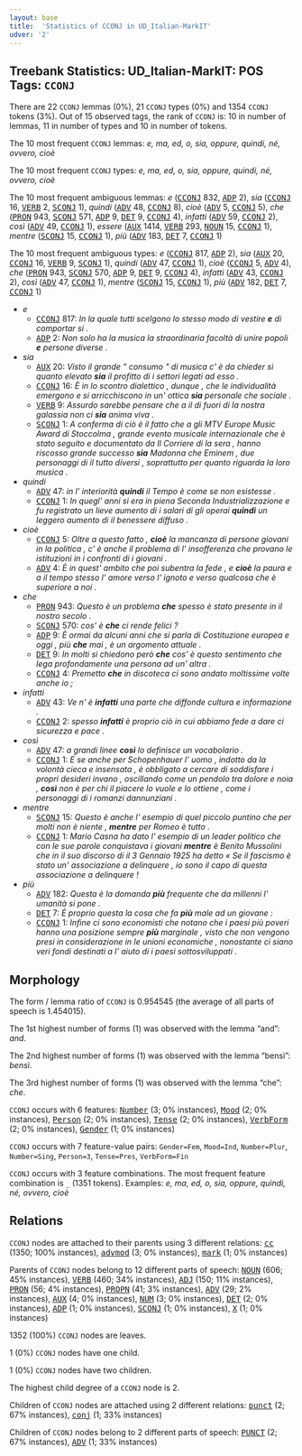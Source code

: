 ```yaml
---
layout: base
title:  'Statistics of CCONJ in UD_Italian-MarkIT'
udver: '2'
---
```


## Treebank Statistics: UD_Italian-MarkIT: POS Tags: `CCONJ`

There are 22 `CCONJ` lemmas (0%), 21 `CCONJ` types (0%) and 1354 `CCONJ` tokens (3%).
Out of 15 observed tags, the rank of `CCONJ` is: 10 in number of lemmas, 11 in number of types and 10 in number of tokens.

The 10 most frequent `CCONJ` lemmas: <em>e, ma, ed, o, sia, oppure, quindi, né, ovvero, cioè</em>

The 10 most frequent `CCONJ` types:  <em>e, ma, ed, o, sia, oppure, quindi, né, ovvero, cioè</em>

The 10 most frequent ambiguous lemmas: <em>e</em> (<tt><a href="it_markit-pos-CCONJ.html">CCONJ</a></tt> 832, <tt><a href="it_markit-pos-ADP.html">ADP</a></tt> 2), <em>sia</em> (<tt><a href="it_markit-pos-CCONJ.html">CCONJ</a></tt> 16, <tt><a href="it_markit-pos-VERB.html">VERB</a></tt> 2, <tt><a href="it_markit-pos-SCONJ.html">SCONJ</a></tt> 1), <em>quindi</em> (<tt><a href="it_markit-pos-ADV.html">ADV</a></tt> 48, <tt><a href="it_markit-pos-CCONJ.html">CCONJ</a></tt> 8), <em>cioè</em> (<tt><a href="it_markit-pos-ADV.html">ADV</a></tt> 5, <tt><a href="it_markit-pos-CCONJ.html">CCONJ</a></tt> 5), <em>che</em> (<tt><a href="it_markit-pos-PRON.html">PRON</a></tt> 943, <tt><a href="it_markit-pos-SCONJ.html">SCONJ</a></tt> 571, <tt><a href="it_markit-pos-ADP.html">ADP</a></tt> 9, <tt><a href="it_markit-pos-DET.html">DET</a></tt> 9, <tt><a href="it_markit-pos-CCONJ.html">CCONJ</a></tt> 4), <em>infatti</em> (<tt><a href="it_markit-pos-ADV.html">ADV</a></tt> 59, <tt><a href="it_markit-pos-CCONJ.html">CCONJ</a></tt> 2), <em>così</em> (<tt><a href="it_markit-pos-ADV.html">ADV</a></tt> 49, <tt><a href="it_markit-pos-CCONJ.html">CCONJ</a></tt> 1), <em>essere</em> (<tt><a href="it_markit-pos-AUX.html">AUX</a></tt> 1414, <tt><a href="it_markit-pos-VERB.html">VERB</a></tt> 293, <tt><a href="it_markit-pos-NOUN.html">NOUN</a></tt> 15, <tt><a href="it_markit-pos-CCONJ.html">CCONJ</a></tt> 1), <em>mentre</em> (<tt><a href="it_markit-pos-SCONJ.html">SCONJ</a></tt> 15, <tt><a href="it_markit-pos-CCONJ.html">CCONJ</a></tt> 1), <em>più</em> (<tt><a href="it_markit-pos-ADV.html">ADV</a></tt> 183, <tt><a href="it_markit-pos-DET.html">DET</a></tt> 7, <tt><a href="it_markit-pos-CCONJ.html">CCONJ</a></tt> 1)

The 10 most frequent ambiguous types:  <em>e</em> (<tt><a href="it_markit-pos-CCONJ.html">CCONJ</a></tt> 817, <tt><a href="it_markit-pos-ADP.html">ADP</a></tt> 2), <em>sia</em> (<tt><a href="it_markit-pos-AUX.html">AUX</a></tt> 20, <tt><a href="it_markit-pos-CCONJ.html">CCONJ</a></tt> 16, <tt><a href="it_markit-pos-VERB.html">VERB</a></tt> 9, <tt><a href="it_markit-pos-SCONJ.html">SCONJ</a></tt> 1), <em>quindi</em> (<tt><a href="it_markit-pos-ADV.html">ADV</a></tt> 47, <tt><a href="it_markit-pos-CCONJ.html">CCONJ</a></tt> 1), <em>cioè</em> (<tt><a href="it_markit-pos-CCONJ.html">CCONJ</a></tt> 5, <tt><a href="it_markit-pos-ADV.html">ADV</a></tt> 4), <em>che</em> (<tt><a href="it_markit-pos-PRON.html">PRON</a></tt> 943, <tt><a href="it_markit-pos-SCONJ.html">SCONJ</a></tt> 570, <tt><a href="it_markit-pos-ADP.html">ADP</a></tt> 9, <tt><a href="it_markit-pos-DET.html">DET</a></tt> 9, <tt><a href="it_markit-pos-CCONJ.html">CCONJ</a></tt> 4), <em>infatti</em> (<tt><a href="it_markit-pos-ADV.html">ADV</a></tt> 43, <tt><a href="it_markit-pos-CCONJ.html">CCONJ</a></tt> 2), <em>così</em> (<tt><a href="it_markit-pos-ADV.html">ADV</a></tt> 47, <tt><a href="it_markit-pos-CCONJ.html">CCONJ</a></tt> 1), <em>mentre</em> (<tt><a href="it_markit-pos-SCONJ.html">SCONJ</a></tt> 15, <tt><a href="it_markit-pos-CCONJ.html">CCONJ</a></tt> 1), <em>più</em> (<tt><a href="it_markit-pos-ADV.html">ADV</a></tt> 182, <tt><a href="it_markit-pos-DET.html">DET</a></tt> 7, <tt><a href="it_markit-pos-CCONJ.html">CCONJ</a></tt> 1)


* <em>e</em>
  * <tt><a href="it_markit-pos-CCONJ.html">CCONJ</a></tt> 817: <em>In la quale tutti scelgono lo stesso modo di vestire <b>e</b> di comportar si .</em>
  * <tt><a href="it_markit-pos-ADP.html">ADP</a></tt> 2: <em>Non solo ha la musica la straordinaria facoltà di unire popoli <b>e</b> persone diverse .</em>
* <em>sia</em>
  * <tt><a href="it_markit-pos-AUX.html">AUX</a></tt> 20: <em>Visto il grande " consumo " di musica c' è da chieder si quanto elevato <b>sia</b> il profitto di i settori legati ad esso .</em>
  * <tt><a href="it_markit-pos-CCONJ.html">CCONJ</a></tt> 16: <em>È in lo scontro dialettico , dunque , che le individualità emergono e si arricchiscono in un' ottica <b>sia</b> personale che sociale .</em>
  * <tt><a href="it_markit-pos-VERB.html">VERB</a></tt> 9: <em>Assurdo sarebbe pensare che a il di fuori di la nostra galassia non ci <b>sia</b> anima viva .</em>
  * <tt><a href="it_markit-pos-SCONJ.html">SCONJ</a></tt> 1: <em>A conferma di ciò è il fatto che a gli MTV Europe Music Award di Stoccolma , grande evento musicale internazionale che è stato seguito e documentato da Il Corriere di la sera , hanno riscosso grande successo <b>sia</b> Madonna che Eminem , due personaggi di il tutto diversi , soprattutto per quanto riguarda la loro musica .</em>
* <em>quindi</em>
  * <tt><a href="it_markit-pos-ADV.html">ADV</a></tt> 47: <em>in l' interiorità <b>quindi</b> il Tempo è come se non esistesse .</em>
  * <tt><a href="it_markit-pos-CCONJ.html">CCONJ</a></tt> 1: <em>In quegl' anni si era in piena Seconda Industrializzazione e fu registrato un lieve aumento di i salari di gli operai <b>quindi</b> un leggero aumento di il benessere diffuso .</em>
* <em>cioè</em>
  * <tt><a href="it_markit-pos-CCONJ.html">CCONJ</a></tt> 5: <em>Oltre a questo fatto , <b>cioè</b> la mancanza di persone giovani in la politica , c' è anche il problema di l' insofferenza che provano le istituzioni in i confronti di i giovani .</em>
  * <tt><a href="it_markit-pos-ADV.html">ADV</a></tt> 4: <em>È in quest' ambito che poi subentra la fede , e <b>cioè</b> la paura e a il tempo stesso l' amore verso l' ignoto e verso qualcosa che è superiore a noi .</em>
* <em>che</em>
  * <tt><a href="it_markit-pos-PRON.html">PRON</a></tt> 943: <em>Questo è un problema <b>che</b> spesso è stato presente in il nostro secolo .</em>
  * <tt><a href="it_markit-pos-SCONJ.html">SCONJ</a></tt> 570: <em>cos' è <b>che</b> ci rende felici ?</em>
  * <tt><a href="it_markit-pos-ADP.html">ADP</a></tt> 9: <em>È ormai da alcuni anni che si parla di Costituzione europea e oggi , più <b>che</b> mai , è un argomento attuale .</em>
  * <tt><a href="it_markit-pos-DET.html">DET</a></tt> 9: <em>In molti si chiedono però <b>che</b> cos' è questo sentimento che lega profondamente una persona ad un' altra .</em>
  * <tt><a href="it_markit-pos-CCONJ.html">CCONJ</a></tt> 4: <em>Premetto <b>che</b> in discoteca ci sono andato moltissime volte anche io ;</em>
* <em>infatti</em>
  * <tt><a href="it_markit-pos-ADV.html">ADV</a></tt> 43: <em>Ve n' è <b>infatti</b> una parte che diffonde cultura e informazione .</em>
  * <tt><a href="it_markit-pos-CCONJ.html">CCONJ</a></tt> 2: <em>spesso <b>infatti</b> è proprio ciò in cui abbiamo fede a dare ci sicurezza e pace .</em>
* <em>così</em>
  * <tt><a href="it_markit-pos-ADV.html">ADV</a></tt> 47: <em>a grandi linee <b>così</b> lo definisce un vocabolario .</em>
  * <tt><a href="it_markit-pos-CCONJ.html">CCONJ</a></tt> 1: <em>E se anche per Schopenhauer l' uomo , indotto da la volontà cieca e insensata , è obbligato a cercare di soddisfare i propri desideri invano , oscillando come un pendolo tra dolore e noia , <b>così</b> non è per chi il piacere lo vuole e lo ottiene , come i personaggi di i romanzi dannunziani .</em>
* <em>mentre</em>
  * <tt><a href="it_markit-pos-SCONJ.html">SCONJ</a></tt> 15: <em>Questo è anche l' esempio di quel piccolo puntino che per molti non è niente , <b>mentre</b> per Romeo è tutto .</em>
  * <tt><a href="it_markit-pos-CCONJ.html">CCONJ</a></tt> 1: <em>Mario Casna ha dato l' esempio di un leader politico che con le sue parole conquistava i giovani <b>mentre</b> è Benito Mussolini che in il suo discorso di il 3 Gennaio 1925 ha detto « Se il fascismo è stato un' associazione a delinquere , io sono il capo di questa associazione a delinquere !</em>
* <em>più</em>
  * <tt><a href="it_markit-pos-ADV.html">ADV</a></tt> 182: <em>Questa è la domanda <b>più</b> frequente che da millenni l' umanità si pone .</em>
  * <tt><a href="it_markit-pos-DET.html">DET</a></tt> 7: <em>È proprio questa la cosa che fa <b>più</b> male ad un giovane :</em>
  * <tt><a href="it_markit-pos-CCONJ.html">CCONJ</a></tt> 1: <em>Infine ci sono economisti che notano che i paesi più poveri hanno una posizione sempre <b>più</b> marginale , visto che non vengono presi in considerazione in le unioni economiche , nonostante ci siano veri fondi destinati a l' aiuto di i paesi sottosviluppati .</em>

## Morphology

The form / lemma ratio of `CCONJ` is 0.954545 (the average of all parts of speech is 1.454015).

The 1st highest number of forms (1) was observed with the lemma “and”: <em>and</em>.

The 2nd highest number of forms (1) was observed with the lemma “bensì”: <em>bensì</em>.

The 3rd highest number of forms (1) was observed with the lemma “che”: <em>che</em>.

`CCONJ` occurs with 6 features: <tt><a href="it_markit-feat-Number.html">Number</a></tt> (3; 0% instances), <tt><a href="it_markit-feat-Mood.html">Mood</a></tt> (2; 0% instances), <tt><a href="it_markit-feat-Person.html">Person</a></tt> (2; 0% instances), <tt><a href="it_markit-feat-Tense.html">Tense</a></tt> (2; 0% instances), <tt><a href="it_markit-feat-VerbForm.html">VerbForm</a></tt> (2; 0% instances), <tt><a href="it_markit-feat-Gender.html">Gender</a></tt> (1; 0% instances)

`CCONJ` occurs with 7 feature-value pairs: `Gender=Fem`, `Mood=Ind`, `Number=Plur`, `Number=Sing`, `Person=3`, `Tense=Pres`, `VerbForm=Fin`

`CCONJ` occurs with 3 feature combinations.
The most frequent feature combination is `_` (1351 tokens).
Examples: <em>e, ma, ed, o, sia, oppure, quindi, né, ovvero, cioè</em>


## Relations

`CCONJ` nodes are attached to their parents using 3 different relations: <tt><a href="it_markit-dep-cc.html">cc</a></tt> (1350; 100% instances), <tt><a href="it_markit-dep-advmod.html">advmod</a></tt> (3; 0% instances), <tt><a href="it_markit-dep-mark.html">mark</a></tt> (1; 0% instances)

Parents of `CCONJ` nodes belong to 12 different parts of speech: <tt><a href="it_markit-pos-NOUN.html">NOUN</a></tt> (606; 45% instances), <tt><a href="it_markit-pos-VERB.html">VERB</a></tt> (460; 34% instances), <tt><a href="it_markit-pos-ADJ.html">ADJ</a></tt> (150; 11% instances), <tt><a href="it_markit-pos-PRON.html">PRON</a></tt> (56; 4% instances), <tt><a href="it_markit-pos-PROPN.html">PROPN</a></tt> (41; 3% instances), <tt><a href="it_markit-pos-ADV.html">ADV</a></tt> (29; 2% instances), <tt><a href="it_markit-pos-AUX.html">AUX</a></tt> (4; 0% instances), <tt><a href="it_markit-pos-NUM.html">NUM</a></tt> (3; 0% instances), <tt><a href="it_markit-pos-DET.html">DET</a></tt> (2; 0% instances), <tt><a href="it_markit-pos-ADP.html">ADP</a></tt> (1; 0% instances), <tt><a href="it_markit-pos-SCONJ.html">SCONJ</a></tt> (1; 0% instances), <tt><a href="it_markit-pos-X.html">X</a></tt> (1; 0% instances)

1352 (100%) `CCONJ` nodes are leaves.

1 (0%) `CCONJ` nodes have one child.

1 (0%) `CCONJ` nodes have two children.

The highest child degree of a `CCONJ` node is 2.

Children of `CCONJ` nodes are attached using 2 different relations: <tt><a href="it_markit-dep-punct.html">punct</a></tt> (2; 67% instances), <tt><a href="it_markit-dep-conj.html">conj</a></tt> (1; 33% instances)

Children of `CCONJ` nodes belong to 2 different parts of speech: <tt><a href="it_markit-pos-PUNCT.html">PUNCT</a></tt> (2; 67% instances), <tt><a href="it_markit-pos-ADV.html">ADV</a></tt> (1; 33% instances)

